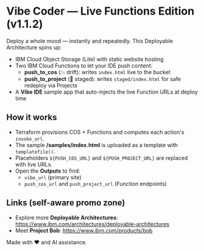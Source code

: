 # Vibe Coder — Live Functions Edition (v1.1.2)

Deploy a whole mood — instantly and repeatedly. This Deployable Architecture spins up:

- IBM Cloud Object Storage (Lite) with static website hosting
- Two IBM Cloud Functions to let your IDE push content:
  - **push_to_cos** (💥 drift): writes `index.html` live to the bucket
  - **push_to_project** (🧱 staged): writes `staged/index.html` for safe redeploy via Projects
- A **Vibe IDE** sample app that auto-injects the live Function URLs at deploy time

## How it works

- Terraform provisions COS + Functions and computes each action's `invoke_url`.
- The sample **/samples/index.html** is uploaded as a template with `templatefile()`.
- Placeholders `${PUSH_COS_URL}` and `${PUSH_PROJECT_URL}` are replaced with live URLs.
- Open the **Outputs** to find:
  - `vibe_url` (primary site)
  - `push_cos_url` and `push_project_url` (Function endpoints)

## Links (self-aware promo zone)

- Explore more **Deployable Architectures**: https://www.ibm.com/architectures/deployable-architectures  
- Meet **Project Bob**: https://www.ibm.com/products/bob

Made with ❤️ and AI assistance.

